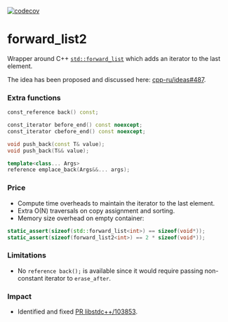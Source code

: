[![codecov](https://codecov.io/gh/pavelkryukov/forward_list2/branch/main/graph/badge.svg?token=5KtoC3WASR)](https://codecov.io/gh/pavelkryukov/forward_list2)

# forward_list2

Wrapper around C++ [`std::forward_list`](https://en.cppreference.com/w/cpp/container/forward_list) which adds an iterator to the last element.

The idea has been proposed and discussed here: [cpp-ru/ideas#487](https://github.com/cpp-ru/ideas/issues/487).


### Extra functions
```c++
const_reference back() const;

const_iterator before_end() const noexcept;
const_iterator cbefore_end() const noexcept;

void push_back(const T& value);
void push_back(T&& value);

template<class... Args>
reference emplace_back(Args&&... args);
```

### Price
* Compute time overheads to maintain the iterator to the last element.
* Extra O(N) traversals on copy assignment and sorting.
* Memory size overhead on empty container:
```c++
static_assert(sizeof(std::forward_list<int>) == sizeof(void*));
static_assert(sizeof(forward_list2<int>) == 2 * sizeof(void*));
```

### Limitations

* No `reference back();` is available since it would require passing non-constant iterator to `erase_after`.

### Impact

* Identified and fixed [PR libstdc++/103853](https://gcc.gnu.org/bugzilla/show_bug.cgi?id=103853).
